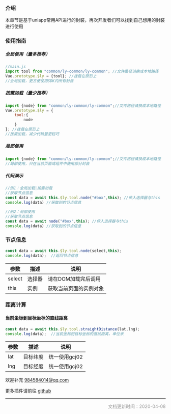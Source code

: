 ### 介绍

本章节是基于uniapp常用API进行的封装，再次开发者们可以找到自己想用的封装进行使用



### 使用指南

##### 全局使用（量多推荐）

```js
//main.js
import tool from "common/ly-common/ly-common"; //文件路径请换成本地路径
Vue.prototype.$ly = {tool}; //挂载在原形上
//全局加载，更方便使用SDK内所有封装
```

##### 按需加载（量少推荐）

```js
import {node} from "common/ly-common/ly-common";//文件路径请换成本地路径
Vue.prototype.$ly = {
    tool:{
        node
    }
}; //挂载在原形上
//按需加载，减少代码量更轻巧
```
##### 局部使用

```js
import {node} from "common/ly-common/ly-common";//文件路径请换成本地路径
//局部使用，只在当前页面或组件中使用部分封装
```


##### 代码演示

```js
//例1：全局加载|按需加载
//获取节点信息
const data = await this.$ly.tool.node("#box",this); //传入选择器与this
console.log(data) //获取到的节点信息

//例2：局部使用
//获取节点信息
const data = await node("#box",this); //传入选择器与this
console.log(data) //获取到的节点信息
```



### 节点信息


```js
const data = await this.$ly.tool.node(select,this);
console.log(data);	//返回节点信息
```

| 参数   | 描述   | 说明                   |
| ------ | ------ | ---------------------- |
| select | 选择器 | 请在DOM加载完后调用    |
| this   | 实例   | 获取当前页面的实例对象 |



### 距离计算

#### 当前坐标到目标坐标的直线距离

```js
const data = await this.$ly.tool.straightDistance(lat,lng);
console.log(data);	//当前坐标到目标坐标的直线距离，单位米
```

| 参数 | 描述     | 说明          |
| ---- | -------- | ------------- |
| lat  | 目标纬度 | 统一使用gcj02 |
| lng  | 目标经度 | 统一使用gcj02 |







欢迎补充  984584014@qq.com 

更多插件请前往 [github](https://github.com/web-liuyang/uni-app-tools)

------

<p style="text-align:right;font-size:14px;color:#999999;">文档更新时间：2020-04-08</p>